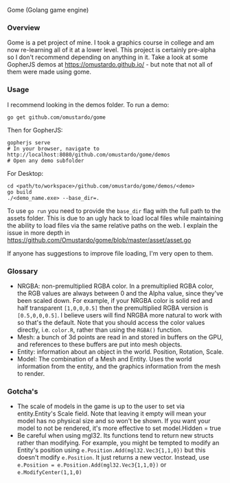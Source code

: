 Gome (Golang game engine)

### Overview

Gome is a pet project of mine. I took a graphics course in college and am now re-learning all of it at a lower level.
This project is certainly pre-alpha so I don't recommend depending on anything in it.
Take a look at some GopherJS demos at https://omustardo.github.io/ - but note that not all of them were made using gome.

### Usage

I recommend looking in the demos folder. To run a demo:
```
go get github.com/omustardo/gome
```
Then for GopherJS:
```
gopherjs serve
# In your browser, navigate to http://localhost:8080/github.com/omustardo/gome/demos
# Open any demo subfolder
```
For Desktop:
```
cd <path/to/workspace>/github.com/omustardo/gome/demos/<demo>
go build
./<demo_name.exe> --base_dir=.
```
To use `go run` you need to provide the `base_dir` flag with the full path to the assets folder.
This is due to an ugly hack to load local files while maintaining the ability to load files via the same relative
paths on the web. I explain the issue in more depth in https://github.com/Omustardo/gome/blob/master/asset/asset.go

If anyone has suggestions to improve file loading, I'm very open to them.

### Glossary
 * NRGBA: non-premultiplied RGBA color. In a premultiplied RGBA color, the RGB values are always between 0 and the 
 Alpha value, since they've been scaled down. For example, if your NRGBA color is solid red and half transparent 
 `[1,0,0,0.5]`  then the premultiplied RGBA version is `[0.5,0,0,0.5]`. I believe users will find NRGBA more 
 natural to work with so that's the default. Note that you should access the color values directly, i.e. `color.R`, 
 rather than using the `RGBA()` function.
 * Mesh: a bunch of 3d points are read in and stored in buffers on the GPU, and references to these buffers are put
 into mesh objects.
 * Entity: information about an object in the world. Position, Rotation, Scale. 
 * Model: The combination of a Mesh and Entity. Uses the world information from the entity, and the graphics information
 from the mesh to render.
 
### Gotcha's
 * The scale of models in the game is up to the user to set via entity.Entity's Scale field. Note that leaving it empty
 will mean your model has no physical size and so won't be shown. If you want your model to not be rendered, it's 
 more effective to set model.Hidden = true
 * Be careful when using mgl32. Its functions tend to return new structs rather than modifying. For example, you might
 be tempted to modify an Entity's position using `e.Position.Add(mgl32.Vec3{1,1,0})` but this doesn't modify 
 `e.Position`. It just returns a new vector. Instead, use `e.Position = e.Position.Add(mgl32.Vec3{1,1,0})`
  or `e.ModifyCenter(1,1,0)`